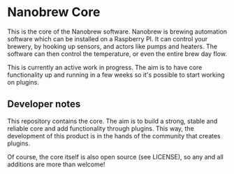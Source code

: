 # Nanobrew Core

This is the core of the Nanobrew software. Nanobrew is brewing automation
software which can be installed on a Raspberry PI. It can control your brewery,
by hooking up sensors, and actors like pumps and heaters. The software can then
control the temperature, or even the entire brew day flow.

This is currently an active work in progress. The aim is to have core functionality 
up and running in a few weeks so it's possible to start working on plugins.

## Developer notes

This repository contains the core. The aim is to build a strong, stable and 
reliable core and add functionality through plugins. This way, the development 
of this product is in the hands of the community that creates plugins.

Of course, the core itself is also open source (see LICENSE), so any and all
additions are more than welcome!